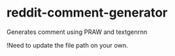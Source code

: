 # reddit-comment-generator
Generates comment using PRAW and textgenrnn

!Need to update the file path on your own.
